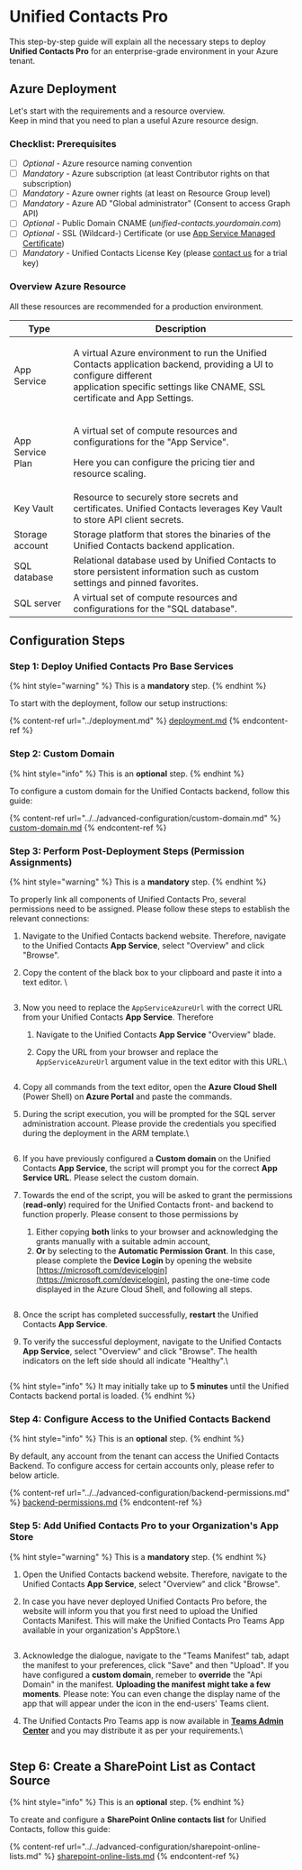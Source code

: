 # Unified Contacts Pro

This step-by-step guide will explain all the necessary steps to deploy **Unified Contacts Pro** for an enterprise-grade environment in your Azure tenant.

## Azure Deployment

Let's start with the requirements and a resource overview.\
Keep in mind that you need to plan a useful Azure resource design.

### Checklist: Prerequisites

* [ ] _Optional_ - Azure resource naming convention
* [ ] _Mandatory -_ Azure subscription (at least Contributor rights on that subscription)
* [ ] _Mandatory -_ Azure owner rights (at least on Resource Group level)
* [ ] _Mandatory -_ Azure AD "Global administrator" (Consent to access Graph API)
* [ ] _Optional_ - Public Domain CNAME (_unified-contacts.yourdomain.com_)
* [ ] _Optional_ - SSL (Wildcard-) Certificate (or use [App Service Managed Certificate](https://docs.microsoft.com/en-us/azure/app-service/configure-ssl-certificate#create-a-free-certificate-preview))
* [ ] _Mandatory -_ Unified Contacts License Key (please [contact us](https://www.unified-contacts.com/start-now/#try) for a trial key)

### Overview Azure Resource

All these resources are recommended for a production environment.

| Type             | Description                                                                                                                                                                                              |
| ---------------- | -------------------------------------------------------------------------------------------------------------------------------------------------------------------------------------------------------- |
| App Service      | <p>A virtual Azure environment to run the Unified Contacts application backend, providing a UI to configure different<br>application specific settings like CNAME, SSL certificate and App Settings.</p> |
| App Service Plan | <p>A virtual set of compute resources and configurations for the "App Service".</p><p>Here you can configure the pricing tier and resource scaling.</p>                                                  |
| Key Vault        | Resource to securely store secrets and certificates. Unified Contacts leverages Key Vault to store API client secrets.                                                                                   |
| Storage account  | Storage platform that stores the binaries of the Unified Contacts backend application.                                                                                                                   |
| SQL database     | Relational database used by Unified Contacts to store persistent information such as custom settings and pinned favorites.                                                                               |
| SQL server       | A virtual set of compute resources and configurations for the "SQL database".                                                                                                                            |

## Configuration Steps

### Step 1: Deploy Unified Contacts Pro Base Services

{% hint style="warning" %}
This is a **mandatory** step.
{% endhint %}

To start with the deployment, follow our setup instructions:

{% content-ref url="../deployment.md" %}
[deployment.md](../deployment.md)
{% endcontent-ref %}

### Step 2: Custom Domain

{% hint style="info" %}
This is an **optional** step.
{% endhint %}

To configure a custom domain for the Unified Contacts backend, follow this guide:

{% content-ref url="../../advanced-configuration/custom-domain.md" %}
[custom-domain.md](../../advanced-configuration/custom-domain.md)
{% endcontent-ref %}

### Step 3: Perform Post-Deployment Steps (Permission Assignments)

{% hint style="warning" %}
This is a **mandatory** step.
{% endhint %}

To properly link all components of Unified Contacts Pro, several permissions need to be assigned. Please follow these steps to establish the relevant connections:

1. Navigate to the Unified Contacts backend website. Therefore, navigate to the Unified Contacts **App Service**, select "Overview" and click "Browse".
2.  Copy the content of the black box to your clipboard and paste it into a text editor. \


    <figure><img src="../../.gitbook/assets/image (38) (1).png" alt=""><figcaption></figcaption></figure>
3. Now you need to replace the `AppServiceAzureUrl` with the correct URL from your Unified Contacts **App Service**. Therefore
   1. Navigate to the Unified Contacts **App Service** "Overview" blade.&#x20;
   2.  Copy the URL from your browser and replace the `AppServiceAzureUrl` argument value in the text editor with this URL.\


       <figure><img src="../../.gitbook/assets/Screenshot_2023-01-30_at_15_55_47.png" alt=""><figcaption></figcaption></figure>
4. Copy all commands from the text editor, open the **Azure Cloud Shell** (Power Shell) on **Azure Portal** and paste the commands.
5.  During the script execution, you will be prompted for the SQL server administration account. Please provide the credentials you specified during the deployment in the ARM template.\


    <figure><img src="../../.gitbook/assets/image (14) (1).png" alt=""><figcaption></figcaption></figure>
6. If you have previously configured a **Custom domain** on the Unified Contacts **App Service**, the script will prompt you for the correct **App Service URL**. Please select the custom domain.
7.  Towards the end of the script, you will be asked to grant the permissions (**read-only**) required for the Unified Contacts front- and backend to function properly. Please consent to those permissions by

    1. Either copying **both** links to your browser and acknowledging the grants manually with a suitable admin account,
    2. **Or** by selecting to the **Automatic Permission Grant**. In this case, please complete the **Device Login** by opening the website [https://microsoft.com/devicelogin](https://microsoft.com/devicelogin), pasting the one-time code displayed in the Azure Cloud Shell, and following all steps.

    <figure><img src="../../.gitbook/assets/image (36).png" alt=""><figcaption></figcaption></figure>
8. Once the script has completed successfully, **restart** the Unified Contacts **App Service**.
9.  To verify the successful deployment, navigate to the Unified Contacts **App Service**, select "Overview" and click "Browse". The health indicators on the left side should all indicate "Healthy".\


    <figure><img src="../../.gitbook/assets/image (7) (1).png" alt=""><figcaption></figcaption></figure>

{% hint style="info" %}
It may initially take up to **5 minutes** until the Unified Contacts backend portal is loaded.
{% endhint %}

### Step 4: Configure Access to the Unified Contacts Backend

{% hint style="info" %}
This is an **optional** step.
{% endhint %}

By default, any account from the tenant can access the Unified Contacts Backend. To configure access for certain accounts only, please refer to below article.

{% content-ref url="../../advanced-configuration/backend-permissions.md" %}
[backend-permissions.md](../../advanced-configuration/backend-permissions.md)
{% endcontent-ref %}

### Step 5: Add Unified Contacts Pro to your Organization's App Store

{% hint style="warning" %}
This is a **mandatory** step.
{% endhint %}

1. Open the Unified Contacts backend website. Therefore, navigate to the Unified Contacts **App Service**, select "Overview" and click "Browse".&#x20;
2.  In case you have never deployed Unified Contacts Pro before, the website will inform you that you first need to upload the Unified Contacts Manifest. This will make the Unified Contacts Pro Teams App available in your organization's AppStore.\


    <figure><img src="../../.gitbook/assets/image (10) (1).png" alt=""><figcaption></figcaption></figure>
3. Acknowledge the dialogue, navigate to the "Teams Manifest" tab, adapt the manifest to your preferences, click "Save" and then "Upload". If you have configured a **custom domain**, remeber to **override** the "Api Domain" in the manifest. **Uploading the manifest** **might take a few moments**. Please note: You can even change the display name of the app that will appear under the icon in the end-users' Teams client.
4.  The Unified Contacts Pro Teams app is now available in [**Teams Admin Center**](https://admin.teams.microsoft.com/) and you may distribute it as per your requirements.\


    <figure><img src="../../.gitbook/assets/image (2) (2).png" alt=""><figcaption></figcaption></figure>

## Step 6: Create a SharePoint List as Contact Source

{% hint style="info" %}
This is an **optional** step.
{% endhint %}

To create and configure a **SharePoint Online contacts list** for Unified Contacts, follow this guide:

{% content-ref url="../../advanced-configuration/sharepoint-online-lists.md" %}
[sharepoint-online-lists.md](../../advanced-configuration/sharepoint-online-lists.md)
{% endcontent-ref %}

